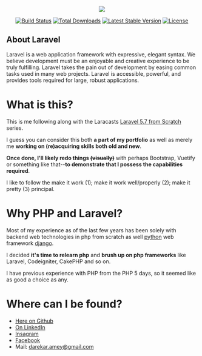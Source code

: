 <p align="center"><img src="https://laravel.com/assets/img/components/logo-laravel.svg"></p>

<p align="center">
<a href="https://travis-ci.org/laravel/framework"><img src="https://travis-ci.org/laravel/framework.svg" alt="Build Status"></a>
<a href="https://packagist.org/packages/laravel/framework"><img src="https://poser.pugx.org/laravel/framework/d/total.svg" alt="Total Downloads"></a>
<a href="https://packagist.org/packages/laravel/framework"><img src="https://poser.pugx.org/laravel/framework/v/stable.svg" alt="Latest Stable Version"></a>
<a href="https://packagist.org/packages/laravel/framework"><img src="https://poser.pugx.org/laravel/framework/license.svg" alt="License"></a>
</p>

## About Laravel

Laravel is a web application framework with expressive, elegant syntax. We believe development must be an enjoyable and creative experience to be truly fulfilling. Laravel takes the pain out of development by easing common tasks used in many web projects.
Laravel is accessible, powerful, and provides tools required for large, robust applications.

# What is this?

This is me following along with the Laracasts [Laravel 5.7 from Scratch](http://laravelfromscratch.com/) series.

I guess you can consider this both **a part of my portfolio** as well as merely me **working on (re)acquiring skills both old and new**.

**Once done, I'll likely redo things ~~(visually)~~** with perhaps Bootstrap, Vuetify or something like that--**to demonstrate that I possess the capabilities required**.

I like to follow the make it work (1); make it work well/properly (2); make it pretty (3) principal.

# Why PHP and Laravel?

Most of my experience as of the last few years has been solely with backend web technologies in php from scratch as well [python](https://www.python.org/) web framework [django](https://github.com/django/django).

I decided **it's time to relearn php** and **brush up on php frameworks** like Laravel, Codeigniter, CakePHP and so on.

I have previous experience with PHP from the PHP 5 days, so it seemed like as good a choice as any.

# Where can I be found?

* [Here on Github](https://github.com/knowhere1998)
* [On LinkedIn](https://www.linkedin.com/in/amey-darekar-47950b173/)
* [Insagram](https://www.instagram.com/kn0wh3re/)
* [Facebook](https://www.facebook.com/amey.darekar.7)
* Mail: [darekar.amey@gmail.com](mailto:darekar.amey@gmail.com)
